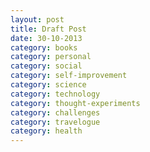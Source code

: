 ```yaml
---
layout: post
title: Draft Post
date: 30-10-2013
category: books
category: personal
category: social
category: self-improvement
category: science
category: technology
category: thought-experiments
category: challenges
category: travelogue
category: health
---
```


